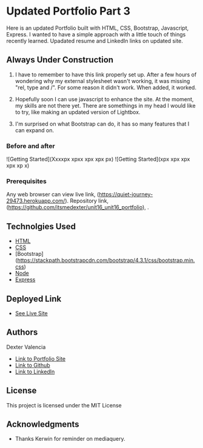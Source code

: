 # Updated Portfolio Part 3

Here is an updated Portfolio built with HTML, CSS, Bootstrap, Javascript, Express. I wanted to have a simple approach with a little touch of things recently learned. Upadated resume and LinkedIn links on updated site.

## Always Under Construction 

 1. <link href="css/style.css" rel="stylesheet" type="text/css" /> I have to remember to have this link properly set up. After a few hours of wondering why my external stylesheet wasn't working, it was missing "rel, type and /". For some reason it didn't work. When added, it worked.
 
 2. Hopefully soon I can use javascript to enhance the site. At the moment, my skills are not there yet. There are somethings in my head I would like to try, like making an updated version of Lightbox.
 
2. I'm surprised on what Bootstrap can do, it has so many features that I can expand on.

### Before and after
![Getting Started](Xxxxpx xpxx xpx xpx px)
![Getting Started](xpx xpx xpx xpx xp x)

### Prerequisites

Any web browser can view live link, (https://quiet-journey-29473.herokuapp.com/). Repository link, (https://github.com/itsmedexter/unit16_unit16_portfolio), .

## Technolgies Used

* [HTML](https://developer.mozilla.org/en-US/docs/Web/HTML)
* [CSS](https://developer.mozilla.org/en-US/docs/Web/CSS)
* [Bootstrap] (https://stackpath.bootstrapcdn.com/bootstrap/4.3.1/css/bootstrap.min.css)
* [Node](https://nodejs.org/en/)
* [Express](https://expressjs.com/)

## Deployed Link

* [See Live Site](https://quiet-journey-29473.herokuapp.com/)


## Authors

Dexter Valencia 

- [Link to Portfolio Site](https://github.com/itsmedexter/unit16_unit16_portfolio)
- [Link to Github](https://github.com/itsmedexter)
- [Link to LinkedIn](https://www.linkedin.com/in/dextervalencia/)

## License

This project is licensed under the MIT License 

## Acknowledgments

* Thanks Kerwin for reminder on mediaquery.  
